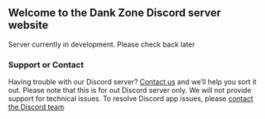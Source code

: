 ## Welcome to the Dank Zone Discord server website

Server currently in development. Please check back later


### Support or Contact

Having trouble with our Discord server? [Contact us](https://github.com/contact) and we’ll help you sort it out.
Please note that this is for out Discord server only. We will not provide support for technical issues. To resolve Discord app issues, please [contact the Discord team](https://support.discordapp.com/)
